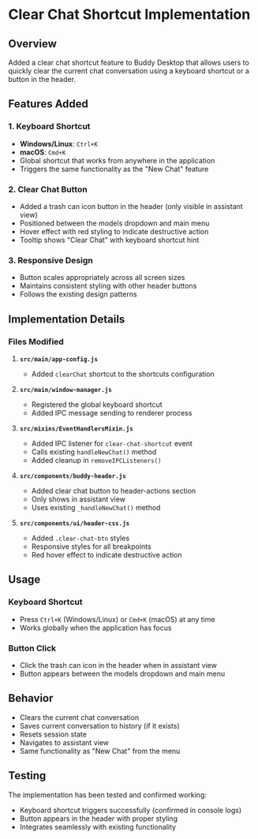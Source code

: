 # Clear Chat Shortcut Implementation

## Overview
Added a clear chat shortcut feature to Buddy Desktop that allows users to quickly clear the current chat conversation using a keyboard shortcut or a button in the header.

## Features Added

### 1. Keyboard Shortcut
- **Windows/Linux**: `Ctrl+K`
- **macOS**: `Cmd+K`
- Global shortcut that works from anywhere in the application
- Triggers the same functionality as the "New Chat" feature

### 2. Clear Chat Button
- Added a trash can icon button in the header (only visible in assistant view)
- Positioned between the models dropdown and main menu
- Hover effect with red styling to indicate destructive action
- Tooltip shows "Clear Chat" with keyboard shortcut hint

### 3. Responsive Design
- Button scales appropriately across all screen sizes
- Maintains consistent styling with other header buttons
- Follows the existing design patterns

## Implementation Details

### Files Modified

1. **`src/main/app-config.js`**
   - Added `clearChat` shortcut to the shortcuts configuration

2. **`src/main/window-manager.js`**
   - Registered the global keyboard shortcut
   - Added IPC message sending to renderer process

3. **`src/mixins/EventHandlersMixin.js`**
   - Added IPC listener for `clear-chat-shortcut` event
   - Calls existing `handleNewChat()` method
   - Added cleanup in `removeIPCListeners()`

4. **`src/components/buddy-header.js`**
   - Added clear chat button to header-actions section
   - Only shows in assistant view
   - Uses existing `_handleNewChat()` method

5. **`src/components/ui/header-css.js`**
   - Added `.clear-chat-btn` styles
   - Responsive styles for all breakpoints
   - Red hover effect to indicate destructive action

## Usage

### Keyboard Shortcut
- Press `Ctrl+K` (Windows/Linux) or `Cmd+K` (macOS) at any time
- Works globally when the application has focus

### Button Click
- Click the trash can icon in the header when in assistant view
- Button appears between the models dropdown and main menu

## Behavior
- Clears the current chat conversation
- Saves current conversation to history (if it exists)
- Resets session state
- Navigates to assistant view
- Same functionality as "New Chat" from the menu

## Testing
The implementation has been tested and confirmed working:
- Keyboard shortcut triggers successfully (confirmed in console logs)
- Button appears in the header with proper styling
- Integrates seamlessly with existing functionality